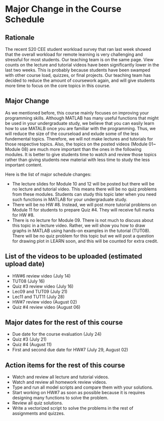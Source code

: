 # Major Change in the Course Schedule

## Rationale
The recent S20 CEE student workload survey that ran last week showed that the overall workload for remote learning is very challenging and stressful for most students. Our teaching team is on the same page. View counts on the lecture and tutorial videos have been significantly lower in the last two weeks. This is probably because students have been swamped with other course load, quizzes, or final projects. Our teaching team has decided to reduce the amount of coursework again, and will give students more time to focus on the core topics in this course. 

## Major Change
As we mentioned before, this course mainly focuses on improving your programming skills. Although MATLAB has many useful functions that might be used in your undergraduate study, we believe that you can easily learn how to use MATALB once you are familiar with the programming. Thus, we will reduce the size of the courseload and exlude some of the less fundemental topics. Therefore, we will not make lectures and tutorials for those respective topics.  Also, the topics on the posted videos (Module 01~ Module 08) are much more important than the ones in the following modules. It is better to give students time to watch and review those topics rather than giving students new material with less time to study the less important content. 

Here is the list of major schedule changes:
* The lecture slides for Module 10 and 12 will be posted but there will be no lecture and tutorial video. This means there will be no quiz problems from these modules. Students can study this topic later when you need such functions in MATLAB for your undergraduate study.  
* There will be no HW #8. Instead, we will post more tutorial problems on Module 11 for students to prepare Quiz #4. They will receive full marks for HW #8.
* There is no lecture for Module 09. There is not much to discuss about this topic in a lecture video. Rather, we will show you how to draw graphs in MATLAB using hands-on examples in the tutorial (TUT08). There will be no quiz problem for this topic but we will post a question for drawing plot in LEARN soon, and this will be counted for extra credit.

## List of the videos to be uploaded (estimated upload date)
*  HW#6 review video (July 14) 
*  TUT08 (July 16) 
*  Quiz #3 review video (July 16)
*  Lec09 and TUT09 (July 21)
*  Lec11 and TUT11 (July 28)
*  HW#7 review video (August 02)
*  Quiz #4 review video (August 06)

## Major dates for the rest of this course
*  Due date for the course evaluation (July 24) 
*  Quiz #3 (July 21)
*  Quiz #4 (August 11)
*  First and second due date for HW#7 (July 29, August 02)  

## Action items for the rest of this course
*  Watch and review all lecture and tutorial videos. 
*  Watch and review all homework review videos. 
*  Type and run all model scripts and compare them with your solutions. 
*  Start working on HW#7 as soon as possible because it is requires designing many functions to solve the problem. 
*  Review all quiz solutions. 
*  Write a vectorized script to solve the problems in the rest of assignments and quizzes. 
